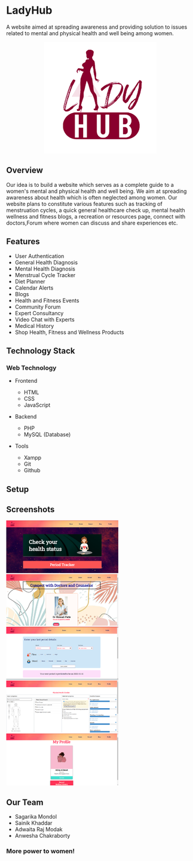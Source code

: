 # LadyHub

A website aimed at spreading awareness and providing solution to issues related to mental and physical health and well being among women.

<p align="center">
    <img src="./source/assets/icon1.png" alt="Logo" width="300">
  </a>

## Overview

Our idea is to build a website which serves as a complete guide to a women's mental and physical health and well being. We aim at spreading awareness about health which is often neglected among women. Our website plans to constitute various features such as tracking of menstruation cycles, a quick general healthcare check up, mental health wellness and fitness blogs, a recreation or resources page, connect with doctors,Forum where women can discuss and share experiences etc.

## Features

* User Authentication
* General Health Diagnosis
* Mental Health Diagnosis
* Menstrual Cycle Tracker
* Diet Planner
* Calendar Alerts
* Blogs
* Health and Fitness Events
* Community Forum
* Expert Consultancy
* Video Chat with Experts
* Medical History
* Shop Health, Fitness and Wellness Products


## Technology Stack

### Web Technology

- Frontend
  - HTML
  - CSS
  - JavaScript
  
- Backend
  - PHP
  - MySQL (Database)

- Tools
  - Xampp
  - Git
  - Github
## Setup

<!-- - Download & install [Xampp](https://www.apachefriends.org/download.html)
- Download the Zip or clone the repository
``` bash
git clone https://github.com/SanjeebNath382/sashakti.git
```
- Go to the directory where Xampp is installed. For eg. C:\xampp\htdocs
- Copy the project folder and paste it in the address mentioned above.
- Launch any browser window and search localhost/sashakti.
- Voila, explore and enjoy! -->

## Screenshots

<img src="./source/Screenshots/Screenshot 2022-05-29 091437.png" width="300">
<img src="./source/Screenshots/Screenshot 2022-05-29 091651.png" width="300">
<img src="./source/Screenshots/Screenshot 2022-05-29 091618.png" width="300">
<img src="./source/Screenshots/Screenshot 2022-05-29 091549.png" width="300">
<img src="./source/Screenshots/Screenshot 2022-05-29 091740.png" width="300">


## Our Team
- Sagarika Mondol
- Sainik Khaddar
- Adwaita Raj Modak
- Anwesha Chakraborty



### More power to women!
